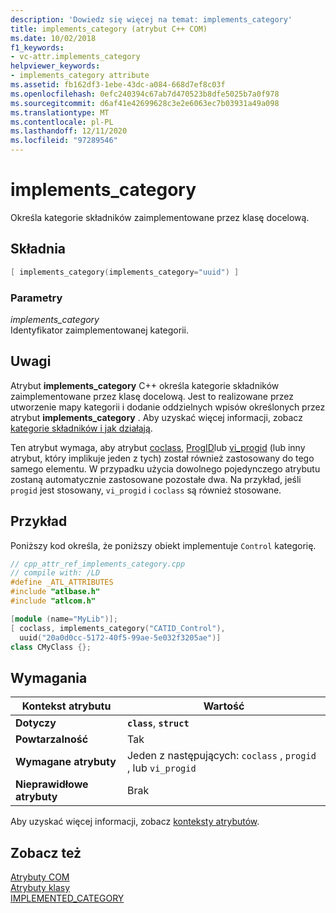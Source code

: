```yaml
---
description: 'Dowiedz się więcej na temat: implements_category'
title: implements_category (atrybut C++ COM)
ms.date: 10/02/2018
f1_keywords:
- vc-attr.implements_category
helpviewer_keywords:
- implements_category attribute
ms.assetid: fb162df3-1ebe-43dc-a084-668d7ef8c03f
ms.openlocfilehash: 0efc240394c67ab7d470523b8dfe5025b7a0f978
ms.sourcegitcommit: d6af41e42699628c3e2e6063ec7b03931a49a098
ms.translationtype: MT
ms.contentlocale: pl-PL
ms.lasthandoff: 12/11/2020
ms.locfileid: "97289546"
---
```

# <a name="implements_category"></a>implements_category

Określa kategorie składników zaimplementowane przez klasę docelową.

## <a name="syntax"></a>Składnia

```cpp
[ implements_category(implements_category="uuid") ]
```

### <a name="parameters"></a>Parametry

*implements_category*<br/>
Identyfikator zaimplementowanej kategorii.

## <a name="remarks"></a>Uwagi

Atrybut **implements_category** C++ określa kategorie składników zaimplementowane przez klasę docelową. Jest to realizowane przez utworzenie mapy kategorii i dodanie oddzielnych wpisów określonych przez atrybut **implements_category** . Aby uzyskać więcej informacji, zobacz [kategorie składników i jak działają](/windows/win32/com/component-categories-and-how-they-work).

Ten atrybut wymaga, aby atrybut [coclass](coclass.md), [ProgID](progid.md)lub [vi_progid](vi-progid.md) (lub inny atrybut, który implikuje jeden z tych) został również zastosowany do tego samego elementu. W przypadku użycia dowolnego pojedynczego atrybutu zostaną automatycznie zastosowane pozostałe dwa. Na przykład, jeśli `progid` jest stosowany, `vi_progid` i `coclass` są również stosowane.

## <a name="example"></a>Przykład

Poniższy kod określa, że poniższy obiekt implementuje `Control` kategorię.

```cpp
// cpp_attr_ref_implements_category.cpp
// compile with: /LD
#define _ATL_ATTRIBUTES
#include "atlbase.h"
#include "atlcom.h"

[module (name="MyLib")];
[ coclass, implements_category("CATID_Control"),
  uuid("20a0d0cc-5172-40f5-99ae-5e032f3205ae")]
class CMyClass {};
```

## <a name="requirements"></a>Wymagania

| Kontekst atrybutu | Wartość |
|-|-|
|**Dotyczy**|**`class`**, **`struct`**|
|**Powtarzalność**|Tak|
|**Wymagane atrybuty**|Jeden z następujących: `coclass` , `progid` , lub `vi_progid`|
|**Nieprawidłowe atrybuty**|Brak|

Aby uzyskać więcej informacji, zobacz [konteksty atrybutów](cpp-attributes-com-net.md#contexts).

## <a name="see-also"></a>Zobacz też

[Atrybuty COM](com-attributes.md)<br/>
[Atrybuty klasy](class-attributes.md)<br/>
[IMPLEMENTED_CATEGORY](../../atl/reference/category-macros.md#implemented_category)
